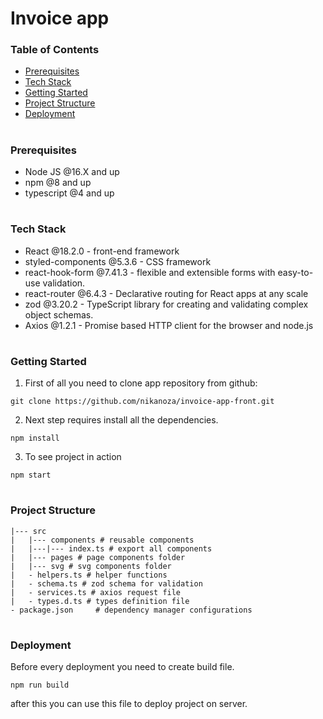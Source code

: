 # Invoice app

### Table of Contents

- [Prerequisites](#Prerequisites)
- [Tech Stack](#Tech-Stack)
- [Getting Started](#Getting-Started)
- [Project Structure](#Project-Structure)
- [Deployment](#Deployment)

#

### Prerequisites

- Node JS @16.X and up
- npm @8 and up
- typescript @4 and up

#

### Tech Stack

- React @18.2.0 - front-end framework
- styled-components @5.3.6 - CSS framework
- react-hook-form @7.41.3 - flexible and extensible forms with easy-to-use validation.
- react-router @6.4.3 - Declarative routing for React apps at any scale
- zod @3.20.2 - TypeScript library for creating and validating complex object schemas.
- Axios @1.2.1 - Promise based HTTP client for the browser and node.js

#

### Getting Started

1. First of all you need to clone app repository from github:

```
git clone https://github.com/nikanoza/invoice-app-front.git
```

2. Next step requires install all the dependencies.

```
npm install
```

3. To see project in action

```
npm start
```

#

### Project Structure

```
|--- src
|   |--- components # reusable components
|   |---|--- index.ts # export all components
|   |--- pages # page components folder
|   |--- svg # svg components folder
|   - helpers.ts # helper functions
|   - schema.ts # zod schema for validation
|   - services.ts # axios request file
|   - types.d.ts # types definition file
- package.json     # dependency manager configurations
```

#

### Deployment

Before every deployment you need to create build file.

```
npm run build
```

after this you can use this file to deploy project on server.

#
